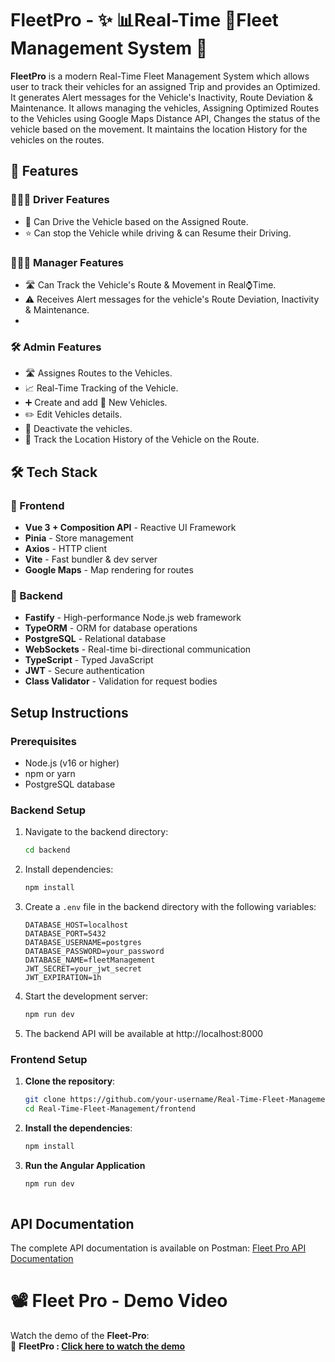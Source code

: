 # FleetPro - ✨ 📊Real-Time 🚗Fleet Management System 🚀

**FleetPro** is a modern Real-Time Fleet Management System which allows user to track their vehicles for an assigned Trip and provides an Optimized. It generates Alert messages for the Vehicle's Inactivity, Route Deviation & Maintenance. It allows managing the vehicles, Assigning Optimized Routes to the Vehicles using Google Maps Distance API, Changes the status of the vehicle based on the movement. It maintains the location History for the vehicles on the routes.

## 🌟 Features

### 🚴🏻‍♂️ Driver Features
- 🚗 Can Drive the Vehicle based on the Assigned Route.
- ⭐ Can stop the Vehicle while driving & can Resume their Driving.
  
### 👨🏻‍💼 Manager Features
- 🛣️ Can Track the Vehicle's Route & Movement in Real⌚Time.
- ⚠️ Receives Alert messages for the vehicle's Route Deviation, Inactivity & Maintenance.
- 
### 🛠️ Admin Features
- 🛣️ Assignes Routes to the Vehicles.
- 📈 Real-Time Tracking of the Vehicle.
- ➕ Create and add 🚗 New Vehicles.
- ✏️ Edit Vehicles details.
- 🚮 Deactivate the vehicles.
- 📍 Track the Location History of the Vehicle on the Route.

## 🛠️ Tech Stack

### 🎨 Frontend
- **Vue 3 + Composition API** - Reactive UI Framework
- **Pinia** - Store management
- **Axios** - HTTP client
- **Vite** - Fast bundler & dev server
- **Google Maps** - Map rendering for routes

### 🚀 Backend
- **Fastify** - High-performance Node.js web framework
- **TypeORM** - ORM for database operations
- **PostgreSQL** - Relational database
- **WebSockets** - Real-time bi-directional communication
- **TypeScript** - Typed JavaScript
- **JWT** - Secure authentication
- **Class Validator** - Validation for request bodies

## Setup Instructions
 
### Prerequisites
- Node.js (v16 or higher)
- npm or yarn
- PostgreSQL database
 
### Backend Setup
 
1. Navigate to the backend directory:
   ```bash
   cd backend
   ```
 
2. Install dependencies:
   ```bash
   npm install
   ```
 
3. Create a `.env` file in the backend directory with the following variables:
   ```
   DATABASE_HOST=localhost
   DATABASE_PORT=5432
   DATABASE_USERNAME=postgres
   DATABASE_PASSWORD=your_password
   DATABASE_NAME=fleetManagement
   JWT_SECRET=your_jwt_secret
   JWT_EXPIRATION=1h
   ```
 
4. Start the development server:
   ```bash
   npm run dev
   ```
 
5. The backend API will be available at http://localhost:8000
 
 
### Frontend Setup
 
1. **Clone the repository**:
   ```bash
   git clone https://github.com/your-username/Real-Time-Fleet-Management.git
   cd Real-Time-Fleet-Management/frontend
   
2. **Install the dependencies**:
   ```bash
   npm install

3. **Run the Angular Application**
   ```bash
   npm run dev
 
## API Documentation
 
The complete API documentation is available on Postman:
[Fleet Pro API Documentation](https://documenter.getpostman.com/view/26606017/2sB2izCCVk)
 
 
# 📽️ Fleet Pro - Demo Video  
 
Watch the demo of the **Fleet-Pro**:  
🔗 **FleetPro : [Click here to watch the demo](https://www.awesomescreenshot.com/video/39101971?key=82b3677a4bbf07757db6f240c401784e)**  
